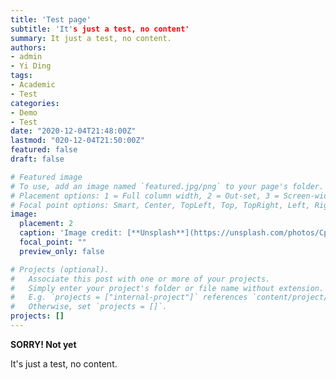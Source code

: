 ```yaml
---
title: 'Test page'
subtitle: 'It's just a test, no content'
summary: It just a test, no content.
authors:
- admin
- Yi Ding
tags:
- Academic
- Test
categories:
- Demo
- Test
date: "2020-12-04T21:48:00Z"
lastmod: "020-12-04T21:50:00Z"
featured: false
draft: false

# Featured image
# To use, add an image named `featured.jpg/png` to your page's folder.
# Placement options: 1 = Full column width, 2 = Out-set, 3 = Screen-width
# Focal point options: Smart, Center, TopLeft, Top, TopRight, Left, Right, BottomLeft, Bottom, BottomRight
image:
  placement: 2
  caption: 'Image credit: [**Unsplash**](https://unsplash.com/photos/CpkOjOcXdUY)'
  focal_point: ""
  preview_only: false

# Projects (optional).
#   Associate this post with one or more of your projects.
#   Simply enter your project's folder or file name without extension.
#   E.g. `projects = ["internal-project"]` references `content/project/deep-learning/index.md`.
#   Otherwise, set `projects = []`.
projects: []
---
```


**SORRY! Not yet**

It's just a test, no content.
